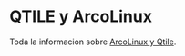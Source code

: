 # QTILE y ArcoLinux

Toda la informacion sobre [ArcoLinux y Qtile](https://arcolinuxd.com/category/arcolinuxd/qtile/).
